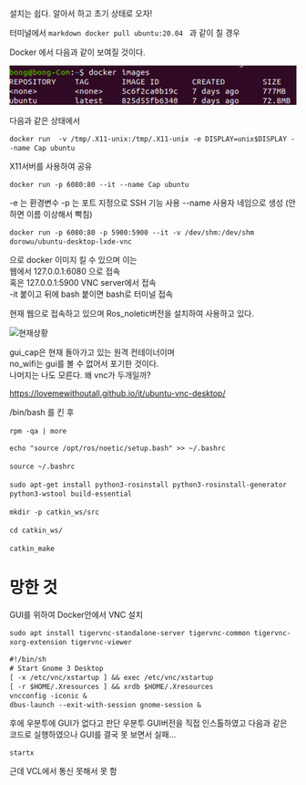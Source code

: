설치는 쉽다. 알아서 하고 초기 상태로 오자!

터미널에서 ```markdown docker pull ubuntu:20.04 ``` 과 같이 칠 경우

Docker 에서 다음과 같이 보여질 것이다.

![초기 설정](images/fir.png)

다음과 같은 상태에서

```
docker run  -v /tmp/.X11-unix:/tmp/.X11-unix -e DISPLAY=unix$DISPLAY --name Cap ubuntu
```

X11서버를 사용하여 공유

```
docker run -p 6080:80 --it --name Cap ubuntu
```

-e 는 환경변수
-p 는 포트 지정으로 SSH 기능 사용
--name 사용자 네임으로 생성 (안하면 이름 이상해서 빡침)



```
docker run -p 6080:80 -p 5900:5900 --it -v /dev/shm:/dev/shm dorowu/ubuntu-desktop-lxde-vnc
```
으로 docker 이미지 킬 수 있으며 이는   
웹에서 127.0.0.1:6080 으로 접속   
혹은 127.0.0.1:5900 VNC server에서 접속   
-it 붙이고 뒤에 bash 붙이면 bash로 터미널 접속   

현재 웹으로 접속하고 있으며 Ros_noletic버전을 설치하여 사용하고 있다.

![현재상황](/home/bong/capston/CAPSTONE/images/Docker_images.png)

gui_cap은 현재 돌아가고 있는 원격 컨테이너이며   
no_wifi는 gui를 볼 수 없어서 포기한 것이다.    
나머지는 나도 모른다. 왜 vnc가 두개일까?

https://lovemewithoutall.github.io/it/ubuntu-vnc-desktop/

/bin/bash 를 킨 후

```rpm -qa | more```

```
echo "source /opt/ros/noetic/setup.bash" >> ~/.bashrc

source ~/.bashrc

sudo apt-get install python3-rosinstall python3-rosinstall-generator python3-wstool build-essential

mkdir -p catkin_ws/src

cd catkin_ws/

catkin_make
```
# 망한 것
GUI를 위하여 Docker안에서 VNC 설치
```
sudo apt install tigervnc-standalone-server tigervnc-common tigervnc-xorg-extension tigervnc-viewer
```

```
#!/bin/sh
# Start Gnome 3 Desktop
[ -x /etc/vnc/xstartup ] && exec /etc/vnc/xstartup
[ -r $HOME/.Xresources ] && xrdb $HOME/.Xresources
vncconfig -iconic &
dbus-launch --exit-with-session gnome-session &
```
후에 우분투에 GUI가 없다고 판단 우분투 GUI버전을 직접 인스톨하였고 다음과 같은 코드로 실행하였으나 GUI를 결국 못 보면서 실패...
```
startx
```
근데 VCL에서 통신 못해서 못 함
